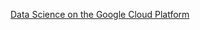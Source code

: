 [Data Science on the Google Cloud Platform](https://www.amazon.com/Data-Science-Google-Cloud-Platform/dp/1491974567/ref=sr_1_3?crid=2HGI1WL9Z34U)


